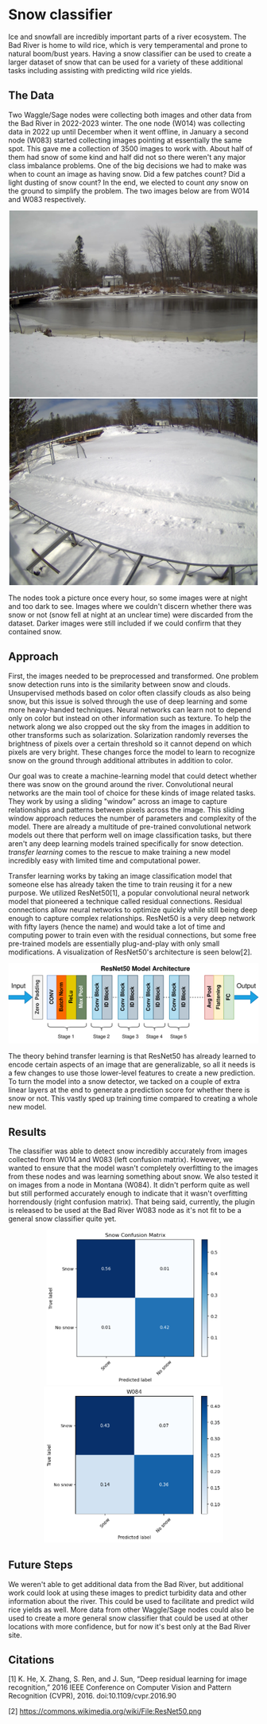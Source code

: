 # Snow classifier

Ice and snowfall are incredibly important parts of a river ecosystem. The Bad River is home to wild rice, which is very temperamental and prone to natural boom/bust years. Having a snow classifier can be used to create a larger dataset of snow that can be used for a variety of these additional tasks including assisting with predicting wild rice yields.

## The Data
Two Waggle/Sage nodes were collecting both images and other data from the Bad River in 2022-2023 winter. The one node (W014) was collecting data in 2022 up until December when it went offline, in January a second node (W083) started collecting images pointing at essentially the same spot. This gave me a collection of 3500 images to work with. About half of them had snow of some kind and half did not so there weren't any major class imbalance problems. One of the big decisions we had to make was when to count an image as having snow. Did a few patches count? Did a light dusting of snow count? In the end, we elected to count _any_ snow on the ground to simplify the problem. The two images below are from W014 and W083 respectively.

<p align="center"> <img src="W014.jpg" width="500"> <img src="W083.jpg" width="500"> </p>

The nodes took a picture once every hour, so some images were at night and too dark to see. Images where we couldn't discern whether there was snow or not (snow fell at night at an unclear time) were discarded from the dataset. Darker images were still included if we could confirm that they contained snow. 

## Approach

First, the images needed to be preprocessed and transformed. One problem snow detection runs into is the similarity between snow and clouds. Unsupervised methods based on color often classify clouds as also being snow, but this issue is solved through the use of deep learning and some more heavy-handed techniques. Neural networks can learn not to depend only on color but instead on other information such as texture. To help the network along we also cropped out the sky from the images in addition to other transforms such as solarization. Solarization randomly reverses the brightness of pixels over a certain threshold so it cannot depend on which pixels are very bright. These changes force the model to learn to recognize snow on the ground through additional attributes in addition to color.

Our goal was to create a machine-learning model that could detect whether there was snow on the ground around the river. Convolutional neural networks are the main tool of choice for these kinds of image related tasks. They work by using a sliding "window" across an image to capture relationships and patterns between pixels across the image. This sliding window approach reduces the number of parameters and complexity of the model. There are already a multitude of pre-trained convolutional network models out there that perform well on image classification tasks, but there aren't any deep learning models trained specifically for snow detection. _transfer learning_ comes to the rescue to make training a new model incredibly easy with limited time and computational power. 

Transfer learning works by taking an image classification model that someone else has already taken the time to train reusing it for a new purpose. We utilized ResNet50[1], a popular convolutional neural network model that pioneered a technique called residual connections. Residual connections allow neural networks to optimize quickly while still being deep enough to capture complex relationships. ResNet50 is a very deep network with fifty layers (hence the name) and would take a lot of time and computing power to train even with the residual connections, but some free pre-trained models are essentially plug-and-play with only small modifications. A visualization of ResNet50's architecture is seen below[2].

![ResNet50 Model (without additional layers)](ResNet50.png)

The theory behind transfer learning is that ResNet50 has already learned to encode certain aspects of an image that are generalizable, so all it needs is a few changes to use those lower-level features to create a new prediction. To turn the model into a snow detector, we tacked on a couple of extra linear layers at the end to generate a prediction score for whether there is snow or not. This vastly sped up training time compared to creating a whole new model.

## Results
The classifier was able to detect snow incredibly accurately from images collected from W014 and W083 (left confusion matrix). However, we wanted to ensure that the model wasn't completely overfitting to the images from these nodes and was learning something about snow. We also tested it on images from a node in Montana (W084). It didn't perform quite as well but still performed accurately enough to indicate that it wasn't overfitting horrendously (right confusion matrix). That being said, currently, the plugin is released to be used at the Bad River W083 node as it's not fit to be a general snow classifier quite yet.

<p align="center"> <img src="badriver_confusion_matrix.png" width="350"> <img src="montana_confusion_matrix.png" width="360"> </p>

## Future Steps

We weren't able to get additional data from the Bad River, but additional work could look at using these images to predict turbidity data and other information about the river. This could be used to facilitate and predict wild rice yields as well. More data from other Waggle/Sage nodes could also be used to create a more general snow classifier that could be used at other locations with more confidence, but for now it's best only at the Bad River site. 

## Citations
[1] K. He, X. Zhang, S. Ren, and J. Sun, “Deep residual learning for image recognition,” 2016 IEEE Conference on Computer Vision and Pattern Recognition (CVPR), 2016. doi:10.1109/cvpr.2016.90 

[2] https://commons.wikimedia.org/wiki/File:ResNet50.png
